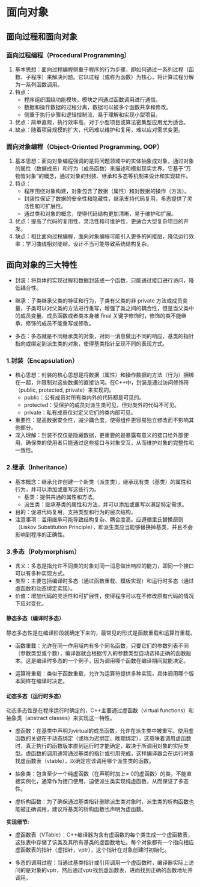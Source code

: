 # 面向对象

## 面向过程和面向对象

### **面向过程编程（Procedural Programming）**

1. 基本思想：面向过程编程侧重于程序的行为步骤，即如何通过一系列过程（函数、子程序）来解决问题。它以过程（或称为函数）为核心，将计算过程分解为一系列函数调用。
2. 特点：
    - 程序组织围绕功能模块，模块之间通过函数调用进行通信。
    - 数据和操作数据的过程分离，数据可以被多个函数共享和修改。
    - 侧重于执行步骤和逻辑控制流，易于理解和实现小型项目。
3. 优点：简单直观，执行效率高，对于小型项目或算法密集型应用尤为适合。
4. 缺点：随着项目规模的扩大，代码难以维护和复用，难以应对需求变更。

### **面向对象编程（Object-Oriented Programming, OOP）**

1. 基本思想：面向对象编程强调的是将问题领域中的实体抽象成对象，通过对象的属性（数据成员）和行为（成员函数）来描述和模拟现实世界。它基于“万物皆对象”的概念，通过对象的封装、继承和多态等机制来设计和实现软件。
2. 特点：
    - 程序围绕对象构建，对象包含了数据（属性）和对数据的操作（方法）。
    - 封装性保证了数据的安全性和隐藏性，继承支持代码复用，多态提供了灵活性和可扩展性。
    - 通过类和对象的概念，使得代码结构更加清晰，易于维护和扩展。
3. 优点：提高了代码的复用性、灵活性和可维护性，更适合大型复杂项目的开发。
4. 缺点：相比面向过程编程，面向对象编程可能引入更多的间接层，降低运行效率；学习曲线相对陡峭，设计不当可能导致系统结构复杂。

## 面向对象的三大特性

- 封装：将具体的实现过程和数据封装成一个函数，只能通过接口进行访问，降低耦合性。

- 继承：子类继承父类的特征和行为，子类有父类的非 private 方法或成员变量，子类可以对父类的方法进行重写，增强了类之间的耦合性，但是当父类中的成员变量、成员函数或者类本身被 final 关键字修饰时，修饰的类不能继承，修饰的成员不能重写或修改。

- 多态：多态就是不同继承类的对象，对同一消息做出不同的响应，基类的指针指向或绑定到派生类的对象，使得基类指针呈现不同的表现方式。

### 1.封装（Encapsulation）

- 核心思想：封装的核心思想是将数据（属性）和操作数据的方法（行为）捆绑在一起，并限制对这些数据的直接访问。在C++中，封装是通过访问修饰符（public, protected, private）来实现的。
  - public：公有成员对所有类内外的代码都是可见的。
  - protected：受保护的成员对派生类可见，但对类外的代码不可见。
  - private：私有成员仅对定义它们的类内部可见。
- 重要性：提高数据安全性，减少耦合度，使得组件更容易独立修改而不影响其他部分。
- 深入理解：封装不仅仅是隐藏数据，更重要的是暴露有意义的接口给外部使用，确保类的使用者只能通过这些接口与对象交互，从而维护对象的完整性和一致性。

### 2.继承（Inheritance）

- 基本概念：继承允许创建一个新类（派生类），继承现有类（基类）的属性和行为，并可以添加或重写这些行为。
  - 基类：提供共通的属性和方法。
  - 派生类：继承基类的属性和方法，并可以添加或重写以满足特定需求。
- 目的：促进代码复用，支持类型和行为的层次结构。
- 注意事项：滥用继承可能导致结构复杂、耦合度高。应遵循里氏替换原则（Liskov Substitution Principle），即派生类应当能够替换掉基类，并且不会影响到程序的正确性。

### 3.多态（Polymorphism）

- 含义：多态是指允许不同类的对象对同一消息做出响应的能力，即同一个接口可以有多种实现方式。
- 类型：主要包括编译时多态（通过函数重载、模板实现）和运行时多态（通过虚函数和动态绑定实现）。
- 价值：增加代码的灵活性和可扩展性，使得程序可以在不修改原有代码的情况下应对变化。

#### 静态多态（编译时多态）

静态多态性是在编译阶段就确定下来的，最常见的形式是函数重载和运算符重载。

- 函数重载：允许在同一作用域内有多个同名函数，只要它们的参数列表不同（参数类型或个数），编译器就会根据传入的参数类型自动选择正确的函数版本。这是编译时多态的一个例子，因为调用哪个函数在编译期间就能决定。

- 运算符重载：类似于函数重载，允许为运算符提供多种实现，具体调用哪个版本同样在编译时决定。

#### 动态多态（运行时多态）

动态多态性是在程序运行时确定的，C++主要通过虚函数（virtual functions）和抽象类（abstract classes）来实现这一特性。

- 虚函数：在基类中声明为virtual的成员函数，允许在派生类中被重写。使用虚函数的关键在于动态绑定（或称为迟绑定、晚期绑定），这意味着调用虚函数时，真正执行的函数版本直到运行时才能确定，取决于所调用对象的实际类型。虚函数的调用通常通过基类的指针或引用完成，这样编译器会在运行时查找虚函数表（vtable），以确定应该调用哪个派生类的函数。

- 抽象类：包含至少一个纯虚函数（在声明时加上= 0的虚函数）的类，不能直接实例化，通常作为接口使用，迫使派生类实现纯虚函数，从而保证了多态性。

- 虚析构函数：为了确保通过基类指针删除派生类对象时，派生类的析构函数也能被正确调用，建议将基类的析构函数也声明为虚函数。

**实现细节:**

- 虚函数表（VTable）：C++编译器为含有虚函数的每个类生成一个虚函数表，这张表中存储了该类及其所有基类的虚函数地址。每个对象都有一个指向相应虚函数表的指针（虚指针，vptr），这个指针在对象创建时初始化。

- 多态的调用过程：当通过基类指针或引用调用一个虚函数时，编译器实际上访问的是对象的vptr，然后通过vptr找到虚函数表，进而找到正确的函数地址并调用。

